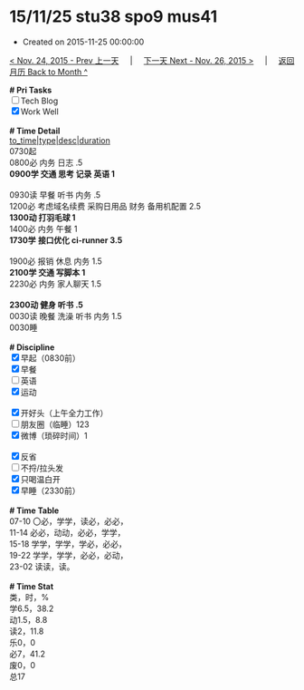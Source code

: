 # 15/11/25 stu38 spo9 mus41

- Created on 2015-11-25 00:00:00

[< Nov. 24, 2015 - Prev 上一天](_archived/lifelogs/2015/11/d24.md) &nbsp; &nbsp; | &nbsp; &nbsp; [下一天 Next - Nov. 26, 2015 >](_archived/lifelogs/2015/11/d26.md) &nbsp; &nbsp; |  &nbsp; &nbsp; [返回月历 Back to Month ^](_archived/lifelogs/2015/11/index.md)
<br/><div><b># Pri Tasks</b></div><div><input type="checkbox"/>Tech Blog</div><div><input checked="true" type="checkbox"/>Work Well</div><div><br/></div><div><b># Time Detail</b></div><div><u>to_time|type|desc|duration</u></div><div>0730起</div><div>0800必 内务 日志 .5</div><div><b>0900学 交通 思考 记录 英语 1</b></div><div><br/></div><div>0930读 早餐 听书 内务 .5</div><div>1200必 考虑域名续费 采购日用品 财务 备用机配置 2.5</div><div><b>1300动 打羽毛球 1</b></div><div>1400必 内务 午餐 1</div><div><b>1730学</b> <b>接口优化 ci-runner 3.5</b></div><div><br/></div><div>1900必 报销 休息 内务 1.5</div><div><b>2100学 交通 写脚本 1</b></div><div>2230必 内务 家人聊天 1.5</div><div><br/></div><div><b>2300动 健身 听书 .5</b></div><div>0030读 晚餐 洗澡 听书 内务 1.5</div><div>0030睡</div><div><br/></div><div><b># Discipline</b></div><div><input checked="true" type="checkbox"/>早起（0830前）</div><div><input checked="true" type="checkbox"/>早餐</div><div><input type="checkbox"/>英语</div><div><input checked="true" type="checkbox"/>运动</div><div><br/></div><div><input checked="true" type="checkbox"/>开好头（上午全力工作）</div><div><input type="checkbox"/>朋友圈（临睡）123</div><div><input checked="true" type="checkbox"/>微博（琐碎时间）1</div><div><br/></div><div><input checked="true" type="checkbox"/>反省</div><div><input type="checkbox"/>不捋/拉头发</div><div><input checked="true" type="checkbox"/>只喝温白开</div><div><input checked="true" type="checkbox"/>早睡（2330前）</div><div><br/></div><div><b># Time Table</b></div><div>07-10 〇必，学学，读必，必必，</div><div>11-14 必必，动动，必必，学学，</div><div>15-18 学学，学学，学必，必必，</div><div>19-22 学学，学学，必必，必动，</div><div>23-02 读读，读。</div><div><br/></div><div><b># Time Stat</b></div><div>类，时，%</div><div>学6.5，38.2</div><div>动1.5，8.8</div><div>读2，11.8</div><div>乐0，0</div><div>必7，41.2</div><div>废0，0</div><div>总17</div>
